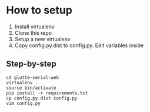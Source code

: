 How to setup
============

 1. Install virtualenv
 2. Clone this repo
 3. Setup a new virtualenv
 4. Copy config.py.dist to config.py. Edit variables inside


Step-by-step
------------

    cd glutte-serial-web
    virtualenv .
    source bin/activate
    pip install -r requirements.txt
    cp config.py.dist config.py
    vim config.py

